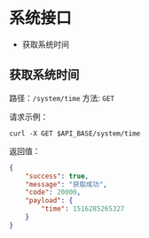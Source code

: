 # 系统接口

* 获取系统时间

## 获取系统时间

路径：`/system/time`
方法: `GET`

请求示例：

```shell
curl -X GET $API_BASE/system/time
```

返回值：

```json
{
    "success": true,
    "message": "获取成功",
    "code": 20000,
    "payload": {
        "time": 1516285265327
    }
}
```